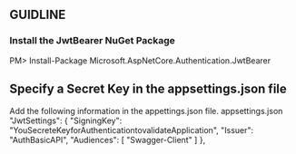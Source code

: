 ## GUIDLINE
### Install the JwtBearer NuGet Package
PM> Install-Package Microsoft.AspNetCore.Authentication.JwtBearer

## Specify a Secret Key in the appsettings.json file
Add the following information in the appettings.json file.
appsettings.json
 "JwtSettings": {
    "SigningKey": "YouSecreteKeyforAuthenticationtovalidateApplication",
    "Issuer": "AuthBasicAPI",
    "Audiences": [ "Swagger-Client" ]
  },